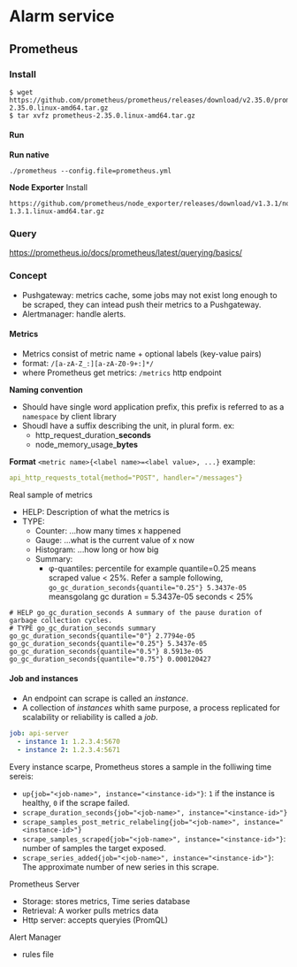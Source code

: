 # Alarm service

## Prometheus

### Install
```shell
$ wget https://github.com/prometheus/prometheus/releases/download/v2.35.0/prometheus-2.35.0.linux-amd64.tar.gz
$ tar xvfz prometheus-2.35.0.linux-amd64.tar.gz
```

#### Run
**Run native**
```shell
./prometheus --config.file=prometheus.yml
```
**Node Exporter**
Install  
```shell
https://github.com/prometheus/node_exporter/releases/download/v1.3.1/node_exporter-1.3.1.linux-amd64.tar.gz
```

### Query
https://prometheus.io/docs/prometheus/latest/querying/basics/

### Concept
- Pushgateway: metrics cache, some jobs may not exist long enough to be scraped, they can intead push their metrics to a Pushgateway.
- Alertmanager: handle alerts.


#### Metrics
- Metrics consist of metric name + optional labels (key-value pairs)
- format: `/[a-zA-Z_:][a-zA-Z0-9+:]*/`
- where Prometheus get metrics: `/metrics` http endpoint
  
**Naming convention**
- Should have single word application prefix, this prefix is referred to as a `namespace` by client library
- Shoudl have a suffix describing the unit, in plural form. ex:
  - http_request_duration_**seconds**
  - node_memory_usage_**bytes**

**Format**
`<metric name>{<label name>=<label value>, ...}`
example:  
```yaml
api_http_requests_total{method="POST", handler="/messages"}
```


Real sample of metrics
- HELP: Description of what the metrics is
- TYPE: 
  - Counter: ...how many times x happened
  - Gauge: ...what is the current value of x now
  - Histogram: ...how long or how big 
  - Summary: 
    - φ-quantiles: percentile for example quantile=0.25 means scraped value < 25%. Refer a sample following, `go_gc_duration_seconds{quantile="0.25"} 5.3437e-05` meansgolang gc duration = 5.3437e-05 seconds < 25%
```
# HELP go_gc_duration_seconds A summary of the pause duration of garbage collection cycles.
# TYPE go_gc_duration_seconds summary
go_gc_duration_seconds{quantile="0"} 2.7794e-05
go_gc_duration_seconds{quantile="0.25"} 5.3437e-05
go_gc_duration_seconds{quantile="0.5"} 8.5913e-05
go_gc_duration_seconds{quantile="0.75"} 0.000120427
```

#### Job and instances
- An endpoint can scrape is called an *instance*.
- A collection of *instances* whith same purpose, a process replicated for scalability or reliability is called a *job*.
```yaml
job: api-server
  - instance 1: 1.2.3.4:5670
  - instance 2: 1.2.3.4:5671
```
Every instance scarpe, Prometheus stores a sample in the folliwing time sereis:
- `up{job="<job-name>", instance="<instance-id>"}`: `1` if the instance is healthy, `0` if the scrape failed.
- `scrape_duration_seconds{job="<job-name>", instance="<instance-id>"}` 
- `scrape_samples_post_metric_relabeling{job="<job-name>", instance="<instance-id>"}`
- `scrape_samples_scraped{job="<job-name>", instance="<instance-id>"}`: number of samples the target exposed.
- `scrape_series_added{job="<job-name>", instance="<instance-id>"}`: The approximate number of new series in this scrape.


Prometheus Server
- Storage: stores metrics, Time series database
- Retrieval: A worker pulls metrics data
- Http server: accepts queryies (PromQL)


Alert Manager
- rules file


